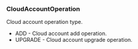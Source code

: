 ### CloudAccountOperation
Cloud account operation type.

- ADD - Cloud account add operation.
- UPGRADE - Cloud account upgrade operation.
